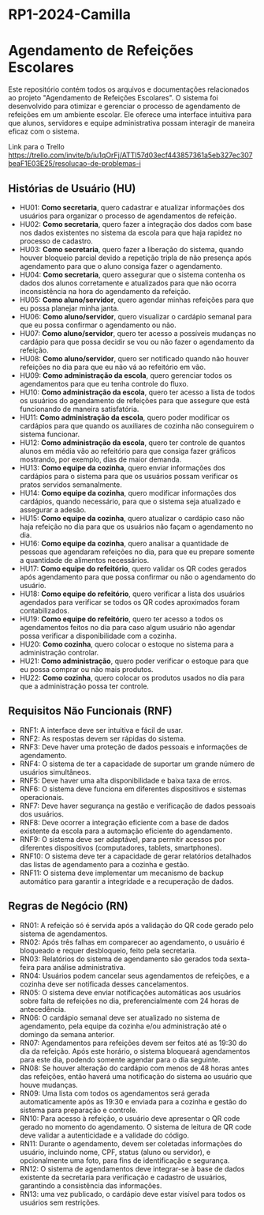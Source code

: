 # RP1-2024-Camilla

# Agendamento de Refeições Escolares
Este repositório contém todos os arquivos e documentações relacionados ao projeto "Agendamento de Refeições Escolares". O sistema foi desenvolvido para otimizar e gerenciar o processo de agendamento de refeições em um ambiente escolar. Ele oferece uma interface intuitiva para que alunos, servidores e equipe administrativa possam interagir de maneira eficaz com o sistema.

Link para o Trello
https://trello.com/invite/b/iu1qOrFj/ATTI57d03ecf443857361a5eb327ec307beaF1E03E25/resolucao-de-problemas-i

## Histórias de Usuário (HU)

* HU01: **Como secretaria**, quero cadastrar e atualizar informações dos usuários para organizar o processo de agendamentos de refeição.
* HU02: **Como secretaria**, quero fazer a integração dos dados com base nos dados existentes no sistema da escola para que haja rapidez no processo de cadastro.
* HU03: **Como secretaria**, quero fazer a liberação do sistema, quando houver bloqueio parcial devido a repetição tripla de não presença após agendamento para que o aluno consiga fazer o agendamento.
* HU04: **Como secretaria**, quero assegurar que o sistema contenha os dados dos alunos corretamente e atualizados para que não ocorra inconsistência na hora do agendamento da refeição.
* HU05: **Como aluno/servidor**, quero agendar minhas refeições para que eu possa planejar minha janta.
* HU06: **Como aluno/servidor**, quero visualizar o cardápio semanal para que eu possa confirmar o agendamento ou não.
* HU07: **Como aluno/servidor**, quero ter acesso a possíveis mudanças no cardápio para que possa decidir se vou ou não fazer o agendamento da refeição.
* HU08: **Como aluno/servidor**, quero ser notificado quando não houver refeições no dia para que eu não vá ao refeitório em vão.
* HU09: **Como administração da escola**, quero gerenciar todos os agendamentos para que eu tenha controle do fluxo.
* HU10: **Como administração da escola**, quero ter acesso a lista de todos os usuários do agendamento de refeições para que assegure que está funcionando de maneira satisfatória.
* HU11: **Como administração da escola**, quero poder modificar os cardápios para que quando os auxiliares de cozinha não conseguirem o sistema funcionar.
* HU12: **Como administração da escola**, quero ter controle de quantos alunos em média vão ao refeitório para que consiga fazer gráficos mostrando, por exemplo, dias de maior demanda.
* HU13: **Como equipe da cozinha**, quero enviar informações dos cardápios para o sistema para que os usuários possam verificar os pratos servidos semanalmente.
* HU14: **Como equipe da cozinha**, quero modificar informações dos cardápios, quando necessário, para que o sistema seja atualizado e assegurar a adesão.
* HU15: **Como equipe da cozinha**, quero atualizar o cardápio caso não haja refeição no dia para que os usuários não façam o agendamento no dia.
* HU16: **Como equipe da cozinha**, quero analisar a quantidade de pessoas que agendaram refeições no dia, para que eu prepare somente a quantidade de alimentos necessários.
* HU17: **Como equipe do refeitório**, quero validar os QR codes gerados após agendamento para que possa confirmar ou não o agendamento do usuário.
* HU18: **Como equipe do refeitório**, quero verificar a lista dos usuários agendados para verificar se todos os QR codes aproximados foram contabilizados.
* HU19: **Como equipe do refeitório**, quero ter acesso a todos os agendamentos feitos no dia para caso algum usuário não agendar possa verificar a disponibilidade com a cozinha.
* HU20: **Como cozinha**, quero colocar o estoque no sistema para a administração controlar.
* HU21: **Como administração**, quero poder verificar o estoque para que eu possa comprar ou não mais produtos.
* HU22: **Como cozinha**, quero colocar os produtos usados no dia para que a administração possa ter controle.

## Requisitos Não Funcionais (RNF)

* RNF1: A interface deve ser intuitiva e fácil de usar.
* RNF2: As respostas devem ser rápidas do sistema.
* RNF3: Deve haver uma proteção de dados pessoais e informações de agendamento.
* RNF4: O sistema de ter a capacidade de suportar um grande número de usuários simultâneos.
* RNF5: Deve haver uma alta disponibilidade e baixa taxa de erros.
* RNF6: O sistema deve funciona em diferentes dispositivos e sistemas operacionais.
* RNF7: Deve haver segurança na gestão e verificação de dados pessoais dos usuários.
* RNF8: Deve ocorrer a integração eficiente com a base de dados existente da escola para a automação eficiente do agendamento.
* RNF9: O sistema deve ser adaptável, para permitir acessos por diferentes dispositivos (computadores, tablets, smartphones).
* RNF10: O sistema deve ter a capacidade de gerar relatórios detalhados das listas de agendamento para a cozinha e gestão.
* RNF11: O sistema deve implementar um mecanismo de backup automático para garantir a integridade e a recuperação de dados.

## Regras de Negócio (RN)

* RN01: A refeição só é servida após a validação do QR code gerado pelo sistema de agendamentos.
* RN02: Após três falhas em comparecer ao agendamento, o usuário é bloqueado e requer desbloqueio, feito pela secretaria.
* RN03: Relatórios do sistema de agendamento são gerados toda sexta-feira para análise administrativa.
* RN04: Usuários podem cancelar seus agendamentos de refeições, e a cozinha deve ser notificada desses cancelamentos.
* RN05: O sistema deve enviar notificações automáticas aos usuários sobre falta de refeições no dia, preferencialmente com 24 horas de antecedência.
* RN06: O cardápio semanal deve ser atualizado no sistema de agendamento, pela equipe da cozinha e/ou administração até o domingo da semana anterior.
* RN07: Agendamentos para refeições devem ser feitos até as 19:30 do dia da refeição. Após este horário, o sistema bloqueará agendamentos para este dia, podendo somente agendar para o dia seguinte.
* RN08: Se houver alteração do cardápio com menos de 48 horas antes das refeições, então haverá uma notificação do sistema ao usuário que houve mudanças.
* RN09: Uma lista com todos os agendamentos será gerada automaticamente após as 19:30 e enviada para a cozinha e gestão do sistema para preparação e controle.
* RN10: Para acesso à refeição, o usuário deve apresentar o QR code gerado no momento do agendamento. O sistema de leitura de QR code deve validar a autenticidade e a validade do código.
* RN11: Durante o agendamento, devem ser coletadas informações do usuário, incluindo nome, CPF, status (aluno ou servidor), e opcionalmente uma foto, para fins de identificação e segurança.
* RN12: O sistema de agendamentos deve integrar-se à base de dados existente da secretaria para verificação e cadastro de usuários, garantindo a consistência das informações.
* RN13: uma vez publicado, o cardápio deve estar visível para todos os usuários sem restrições.